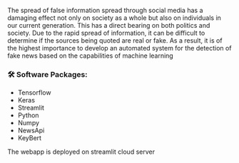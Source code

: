The spread of false information spread through social media has a damaging effect not only on society as a whole but also on individuals in our current generation. This has a direct bearing on both politics and society. Due to the rapid spread of information, it can be difficult to determine if the sources being quoted are real or fake. As a result, it is of the highest importance to develop an automated system for the detection of fake news based on the capabilities of machine learning

### 🛠️ **Software Packages:**
- Tensorflow
- Keras
- Streamlit
- Python
- Numpy
- NewsApi
- KeyBert

The webapp is deployed on streamlit cloud server

